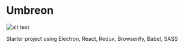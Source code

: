 # Umbreon
![alt text](https://play.pokemonshowdown.com/sprites/xyani/umbreon.gif)

Starter project using Electron, React, Redux, Browserify, Babel, SASS
